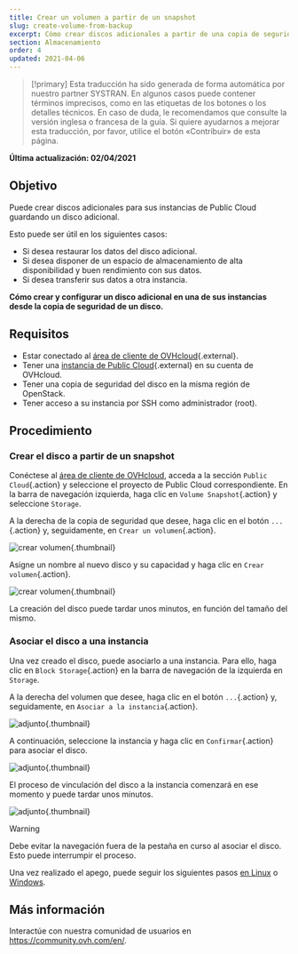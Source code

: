 ```yaml
---
title: Crear un volumen a partir de un snapshot
slug: create-volume-from-backup
excerpt: Cómo crear discos adicionales a partir de una copia de seguridad de un disco adicional
section: Almacenamiento
order: 4
updated: 2021-04-06
---
```


> [!primary]
> Esta traducción ha sido generada de forma automática por nuestro partner SYSTRAN. En algunos casos puede contener términos imprecisos, como en las etiquetas de los botones o los detalles técnicos. En caso de duda, le recomendamos que consulte la versión inglesa o francesa de la guía. Si quiere ayudarnos a mejorar esta traducción, por favor, utilice el botón «Contribuir» de esta página.
> 

**Última actualización: 02/04/2021**

## Objetivo

Puede crear discos adicionales para sus instancias de Public Cloud guardando un disco adicional.

Esto puede ser útil en los siguientes casos:

- Si desea restaurar los datos del disco adicional.
- Si desea disponer de un espacio de almacenamiento de alta disponibilidad y buen rendimiento con sus datos.
- Si desea transferir sus datos a otra instancia.

**Cómo crear y configurar un disco adicional en una de sus instancias desde la copia de seguridad de un disco.**

## Requisitos

- Estar conectado al [área de cliente de OVHcloud](https://ca.ovh.com/auth/?action=gotomanager&from=https://www.ovh.com/world/&ovhSubsidiary=ws){.external}.
- Tener una [instancia de Public Cloud](https://www.ovhcloud.com/es/public-cloud/){.external} en su cuenta de OVHcloud.
- Tener una copia de seguridad del disco en la misma región de OpenStack.
- Tener acceso a su instancia por SSH como administrador (root).

## Procedimiento

### Crear el disco a partir de un snapshot

Conéctese al [área de cliente de OVHcloud](https://ca.ovh.com/auth/?action=gotomanager&from=https://www.ovh.com/world/&ovhSubsidiary=ws), acceda a la sección `Public Cloud`{.action} y seleccione el proyecto de Public Cloud correspondiente. En la barra de navegación izquierda, haga clic en `Volume Snapshot`{.action} y seleccione `Storage`.

A la derecha de la copia de seguridad que desee, haga clic en el botón `...`{.action} y, seguidamente, en `Crear un volumen`{.action}.

![crear volumen](images/volume01.png){.thumbnail}

Asigne un nombre al nuevo disco y su capacidad y haga clic en `Crear volumen`{.action}.

![crear volumen](images/volume02.png){.thumbnail}

La creación del disco puede tardar unos minutos, en función del tamaño del mismo.

### Asociar el disco a una instancia

Una vez creado el disco, puede asociarlo a una instancia. Para ello, haga clic en `Block Storage`{.action} en la barra de navegación de la izquierda en `Storage`.

A la derecha del volumen que desee, haga clic en el botón `...`{.action} y, seguidamente, en `Asociar a la instancia`{.action}.

![adjunto](images/volume03.png){.thumbnail}

A continuación, seleccione la instancia y haga clic en `Confirmar`{.action} para asociar el disco.

![adjunto](images/volume04.png){.thumbnail}

El proceso de vinculación del disco a la instancia comenzará en ese momento y puede tardar unos minutos.

![adjunto](images/volume05.png){.thumbnail}

> [!warning]
Debe evitar la navegación fuera de la pestaña en curso al asociar el disco. Esto puede interrumpir el proceso.
>

Una vez realizado el apego, puede seguir los siguientes pasos [en Linux](../crear_y_configurar_un_disco_adicional_en_una_instancia/#con-linux) o [Windows](../crear_y_configurar_un_disco_adicional_en_una_instancia/#con-windows).

## Más información

Interactúe con nuestra comunidad de usuarios en <https://community.ovh.com/en/>.

